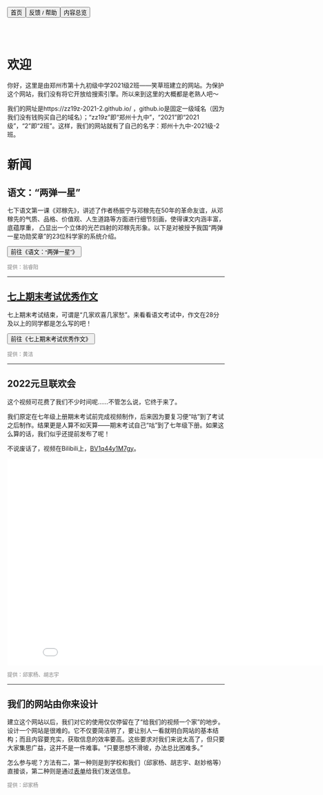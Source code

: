 <link rel="stylesheet" type="text/css" href="style.css">

<a href="https://zz19z-2021-2.github.io/"><button class="button group-left">首页</button></a><a href="https://zz19z-2021-2.github.io/feedback.html"><button class="button group-left">反馈 / 帮助</button></a><a href="https://zz19z-2021-2.github.io/overview.html"><button class="button group-right">内容总览</button></a>

<br />
<br />

# 欢迎

你好，这里是由郑州市第十九初级中学2021级2班——笑草班建立的网站。为保护这个网站，我们没有将它开放给搜索引擎。所以来到这里的大概都是老熟人吧～

我们的网址是https://zz19z-2021-2.github.io/ ，github.io是固定一级域名（因为我们没有钱购买自己的域名）；“zz19z”即“郑州十九中”，“2021”即“2021级”，“2”即“2班”。这样，我们的网站就有了自己的名字：郑州十九中-2021级-2班。

# 新闻

## 语文：“两弹一星”

七下语文第一课《邓稼先》，讲述了作者杨振宁与邓稼先在50年的革命友谊，从邓稼先的气质、品格、价值观、人生道路等方面进行细节刻画，使得课文内涵丰富，底蕴厚重， 凸显出一个立体的光芒四射的邓稼先形象。以下是对被授予我国“两弹一星功勋奖章”的23位科学家的系统介绍。

<a href="https://zz19z-2021-2.github.io/两弹一星.html"><button class="button link">前往《语文：“两弹一星”》</button></a>

<p style="color:grey;font-size:12px;clear:both">提供：翁睿阳</p>

---

## [七上期末考试优秀作文](七上期末考试优秀作文.md)

七上期末考试结束，可谓是“几家欢喜几家愁”。来看看语文考试中，作文在28分及以上的同学都是怎么写的吧！

<a href="https://zz19z-2021-2.github.io/七上期末考试优秀作文.html"><button class="button link">前往《七上期末考试优秀作文》</button></a>

<p style="color:grey;font-size:12px;clear:both">提供：黄洁</p>

---

## 2022元旦联欢会

这个视频可花费了我们不少时间呢……不管怎么说，它终于来了。

我们原定在七年级上册期末考试前完成视频制作，后来因为要复习便“咕”到了考试之后制作。结果更是人算不如天算——期末考试自己“咕”到了七年级下册。如果这么算的话，我们似乎还提前发布了呢！

不说废话了，视频在Bilibili上，[BV1q44y1M7gy](https://www.bilibili.com/video/BV1q44y1M7gy)。

<iframe src="//player.bilibili.com/player.html?aid=979595108&bvid=BV1q44y1M7gy&cid=544554536&page=1" scrolling="no" border="0" frameborder="no" framespacing="0" allowfullscreen="true" width="853px" height="480px">七二笑草班2022年元旦联欢会视频</iframe>

<p style="color:grey;font-size:12px;clear:both">提供：邱家杨、胡志宇</p>

---

## 我们的网站由你来设计

建立这个网站以后，我们对它的使用仅仅停留在了“给我们的视频一个家”的地步。设计一个网站是很难的。它不仅要简洁明了，要让别人一看就明白网站的基本结构；而且内容要充实，获取信息的效率要高。这些要求对我们来说太高了，但只要大家集思广益，这并不是一件难事。“只要思想不滑坡，办法总比困难多。”

怎么参与呢？方法有二，第一种则是到学校和我们（邱家杨、胡志宇、赵妙格等）直接谈，第二种则是通过[表单](feedback.md)给我们发送信息。

<p style="color:grey;font-size:12px;clear:both">提供：邱家杨</p>